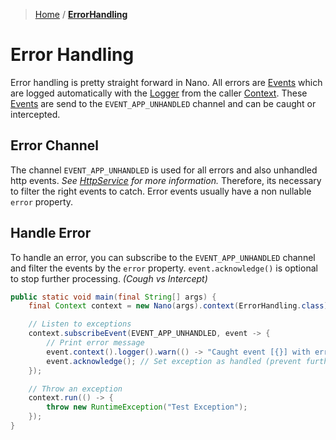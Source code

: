 > [Home](../../../README.md) / **[ErrorHandling](README.md)**

# Error Handling

Error handling is pretty straight forward in Nano.
All errors are [Events](../../events/README.md) which are logged automatically with the [Logger](../../logger/README.md)
from the caller [Context](../../context/README.md).
These [Events](../../events/README.md) are send to the `EVENT_APP_UNHANDLED` channel and can be caught or intercepted.

## Error Channel

The channel `EVENT_APP_UNHANDLED` is used for all errors and also unhandled http events.
_See [HttpService](../../services/httpservice/README.md) for more information._
Therefore, its necessary to filter the right events to catch. Error events usually have a non nullable `error` property.

## Handle Error

To handle an error, you can subscribe to the `EVENT_APP_UNHANDLED` channel and filter the events by the `error`
property.
`event.acknowledge()` is optional to stop further processing. _(Cough vs Intercept)_

```java
public static void main(final String[] args) {
    final Context context = new Nano(args).context(ErrorHandling.class);

    // Listen to exceptions
    context.subscribeEvent(EVENT_APP_UNHANDLED, event -> {
        // Print error message
        event.context().logger().warn(() -> "Caught event [{}] with error [{}] ", event.nameOrg(), event.error().getMessage());
        event.acknowledge(); // Set exception as handled (prevent further processing)
    });

    // Throw an exception
    context.run(() -> {
        throw new RuntimeException("Test Exception");
    });
}
```
